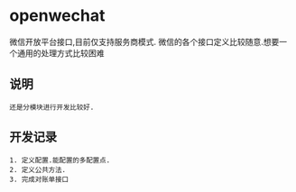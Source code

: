 # openwechat
 微信开放平台接口,目前仅支持服务商模式.
 微信的各个接口定义比较随意.想要一个通用的处理方式比较困难
 
 ## 说明
    还是分模块进行开发比较好.

 ## 开发记录
    1. 定义配置.能配置的多配置点.
    2. 定义公共方法.
    3. 完成对账单接口